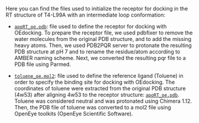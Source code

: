 Here you can find the files used to initialize the receptor for docking in the RT structure of T4-L99A with an intermediate loop conformation:

- [`apoRT_oe.pdb`](apoRT_oe.pdb): file used to define the receptor for docking with OEdocking. To prepare the receptor file, we used pdbfixer to remove the water molecules from the original PDB structure, and to add the missing heavy atoms. Then, we used PDB2PQR server to protonate the resulting PDB structure at pH 7 and to rename the residue/atom according to AMBER naming scheme. Next, we converted the resulting pqr file to a PDB file using Parmed.

- [`toluene_oe.mol2`](toluene_oe.mol2): file used to define the reference ligand (Toluene) in order to specify the binding site for docking with OEdocking. The coordinates of toluene were extracted from the original PDB structure (4w53) after aligning 4w53 to the receptor structure: [`apoRT_oe.pdb`](apoRT_oe.pdb). Toluene was considered neutral and was protonated using Chimera 1.12. Then, the PDB file of toluene was converted to a mol2 file using OpenEye toolkits (OpenEye Scientific Software).
